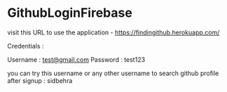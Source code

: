 # GithubLoginFirebase

visit this URL to use the application - https://findingithub.herokuapp.com/

Credentials : 

Username : test@gmail.com
Password : test123

you can try this username or any other username to search github profile after signup : sidbehra


